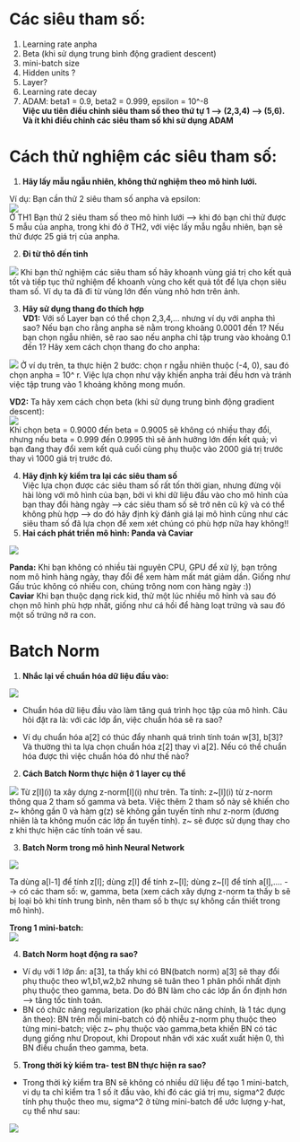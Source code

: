 # Các siêu tham số:
1. Learning rate anpha
2. Beta (khi sử dụng trung bình động gradient descent)
3. mini-batch size
4. Hidden units ?
5. Layer?
6. Learning rate decay
7. ADAM: beta1 = 0.9, beta2 = 0.999, epsilon = 10^-8  
**Việc ưu tiên điều chỉnh siêu tham số theo thứ tự 1 --> (2,3,4) --> (5,6). Và ít khi điều chỉnh các siêu tham số khi sử dụng ADAM**

# Cách thử nghiệm các siêu tham số:  
1. **Hãy lấy mẫu ngẫu nhiên, không thử nghiệm theo mô hình lưới.**   

Ví dụ: Bạn cần thử 2 siêu tham số anpha và epsilon:    
<img src ='https://i.imgur.com/4NlUe4w.jpg'>   
Ở TH1 Bạn thử 2 siêu tham số theo mô hình lưới --> khi đó bạn chỉ thử được 5 mẫu của anpha, trong khi đó ở TH2, với việc lấy mẫu ngẫu nhiên, bạn sẽ thử được 25 giá trị của anpha.   

2. **Đi từ thô đến tinh**   
<img src ='https://i.imgur.com/T0ULWV4.jpg'>   
Khi bạn thử nghiệm các siêu tham số hãy khoanh vùng giá trị cho kết quả tốt và tiếp tục thử nghiệm để khoanh vùng cho kết quả tốt để lựa chọn siêu tham số. Ví dụ ta đã đi từ vùng lớn đến vùng nhỏ hơn trên ảnh.  

3. **Hãy sử dụng thang đo thích hợp**   
**VD1:** Với số Layer bạn có thể chọn 2,3,4,... nhưng ví dụ với anpha thì sao? Nếu bạn cho rằng anpha sẽ nằm trong khoảng 0.0001 đến 1? Nếu bạn chọn ngẫu nhiên, sẽ rao sao nếu anpha chỉ tập trung vào khoảng 0.1 đến 1? Hãy xem cách chọn thang đo cho anpha:  
<img src ='https://i.imgur.com/SMLbGgC.jpg'>  
Ở ví dụ trên, ta thực hiện 2 bước: chọn r ngẫu nhiên thuộc (-4, 0), sau đó chọn anpha = 10^ r. Việc lựa chọn như vậy khiến anpha trải đều hơn và tránh việc tập trung vào 1 khoảng không mong muốn.   

**VD2:** Ta hãy xem cách chọn beta (khi sử dụng trung bình động gradient descent):   
<img src= 'https://i.imgur.com/d9HrOJ4.jpg'>   
Khi chọn beta = 0.9000 đến beta = 0.9005 sẽ không có nhiều thay đổi, nhưng nếu beta = 0.999 đến 0.9995 thì sẽ ảnh hưởng lớn đến kết quả; vì bạn đang thay đổi xem kết quả cuối cùng phụ thuộc vào 2000 giá trị trước thay vì 1000 giá trị trước đó.   

4. **Hãy định kỳ kiểm tra lại các siêu tham số**   
Việc lựa chọn được các siêu tham số rất tốn thời gian, nhưng đừng vội hài lòng với mô hình của bạn, bởi vì khi dữ liệu đầu vào cho mô hình của bạn thay đổi hàng ngày --> các siêu tham số sẽ trở nên cũ kỹ và có thể không phù hợp --> do đó hãy định kỳ đánh giá lại mô hình cũng như các siêu tham số đã lựa chọn để xem xét chúng có phù hợp nữa hay không!!    
5. **Hai cách phát triển mô hình: Panda và Caviar**
<img src = 'https://i.imgur.com/5zcR797.jpg'>   

**Panda:** Khi bạn không có nhiều tài nguyên CPU, GPU để xử lý, bạn trông nom mô hình hàng ngày, thay đổi để xem hàm mất mát giảm dần. Giống như Gấu trúc không có nhiều con, chúng trông nom con hàng ngày :))   
**Caviar** Khi bạn thuộc dạng rick kid, thử một lúc nhiều mô hình và sau đó chọn mô hình phù hợp nhất, giống như cá hồi để hàng loạt trứng và sau đó một số trứng nở ra con.  

# Batch Norm
1. **Nhắc lại về chuẩn hóa dữ liệu đầu vào:**
<img src ='https://i.imgur.com/xXV34ge.jpg'>   

- Chuẩn hóa dữ liệu đầu vào làm tăng quá trình học tập của mô hình. Câu hỏi đặt ra là: với các lớp ẩn, việc chuẩn hóa sẽ ra sao?  

- Ví dụ chuẩn hóa a[2] có thúc đẩy nhanh quá trình tính toán w[3], b[3]? Và thường thì ta lựa chọn chuẩn hóa z[2] thay vì a[2]. Nếu có thể chuẩn hóa được thì việc chuẩn hóa đó như thế nào?
2. **Cách Batch Norm thực hiện ở 1 layer cụ thể**
<img src ='https://i.imgur.com/680lu9y.jpg'>  
Từ z[l](i) ta xây dựng z-norm[l](i) như trên.   
Ta tính: z~[l](i) từ z-norm thông qua 2 tham số gamma và beta. Việc thêm 2 tham số này sẽ khiến cho z~ không gần 0 và hàm g(z) sẽ không gần tuyến tính như z-norm (đương nhiên là ta không muốn các lớp ẩn tuyến tính). z~ sẽ được sử dụng thay cho z khi thực hiện các tính toán về sau.

3. **Batch Norm trong mô hình Neural Network**
<img src ='https://i.imgur.com/Q4vBCXV.jpg'>  

Ta dùng a[l-1] để tính z[l]; dùng z[l] để tính z~[l]; dùng z~[l] để tính a[l],....
--> có các tham số: w, gamma, beta (xem cách xây dựng z-norm ta thấy b sẽ bị loại bỏ khi tính trung bình, nên tham số b thực sự không cần thiết trong mô hình).

**Trong 1 mini-batch:**   
<img src ='https://i.imgur.com/iclhHD9.jpg'>  

4. **Batch Norm hoạt động ra sao?**   
- Ví dụ với 1 lớp ẩn: a[3], ta thấy khi có BN(batch norm) a[3] sẽ thay đổi phụ thuộc theo w1,b1,w2,b2 nhưng sẽ tuân theo 1 phân phối nhất định phụ thuộc theo gamma, beta. Do đó BN làm cho các lớp ẩn ổn định hơn --> tăng tốc tính toán.
- BN có chức năng regularization (ko phải chức năng chính, là 1 tác dụng ăn theo): BN trên mỗi mini-batch có độ nhiễu z-norm phụ thuộc theo từng mini-batch; việc z~ phụ thuộc vào gamma,beta khiến BN có tác dụng giống như Dropout, khi Dropout nhân với xác xuất xuất hiện 0, thì BN điều chuẩn theo gamma, beta.  
5. **Trong thời kỳ kiểm tra- test BN thực hiện ra sao?**
- Trong thời kỳ kiểm tra BN sẽ không có nhiều dữ liệu để tạo 1 mini-batch, vi dụ ta chỉ kiểm tra 1 số ít đầu vào, khi đó các giá trị mu, sigma^2 được tính phụ thuộc theo mu, sigma^2 ở từng mini-batch để ước lượng y-hat, cụ thể như sau: 
<img src ='https://i.imgur.com/OrEPcVn.jpg'>





